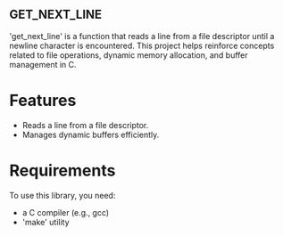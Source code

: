 ## GET_NEXT_LINE

'get_next_line' is a function that reads a line from a file descriptor until a newline character is encountered. This project helps reinforce concepts related to file operations, dynamic memory allocation, and buffer management in C.

# Features
+ Reads a line from a file descriptor. 
+ Manages dynamic buffers efficiently.
  
# Requirements
To use this library, you need:

+ a C compiler (e.g., gcc)
+ 'make' utility
